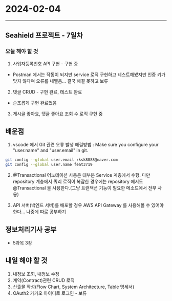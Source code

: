 # 2024-02-04

---

## Seahield 프로젝트 - 7일차

### 오늘 해야 할 것

1. 사업자등록번호 API 구현 - 구현 중

- Postman 에서는 작동이 되지만 service 로직 구현하고 테스트해봤지만 인증 키가 맞지 않다며 오류를 내뱉음... 결국 해결 못하고 보류

2. 댓글 CRUD - 구현 완료, 테스트 완료

- 순조롭게 구현 완료했음

3. 게시글 좋아요, 댓글 좋아요 조회 수 로직 구현 중

## 배운점

1. vscode 에서 Git 관련 오류 발생 해결방법 : Make sure you configure your "user.name" and "user.email" in git.

```bash
git config --global user.email rksk8888@naver.com
git config --global user.name feat3719
```

2. @Transactional 어노테이션 사용은 대부분 Service 계층에서 수행. 다만 repository 계층에서 쿼리 로직이 복잡한 경우에는 repository 에서도 @Transactional 을 사용한다.(그냥 트랜잭션 기능이 필요한 메소드에서 전부 사용)

3. API 서버(백엔드 서버)를 배포할 경우 AWS API Gateway 를 사용해볼 수 있어야 한다... 나중에 따로 공부하기

## 정보처리기사 공부

- 5과목 3장

## 내일 해야 할 것

1. 내정보 조회, 내정보 수정
2. 계약(Contract)관련 CRUD 로직
3. 산출물 작성(Flow Chart, System Architecture, Table 명세서)
4. OAuth2 카카오 아이디로 로그인 - 보류
